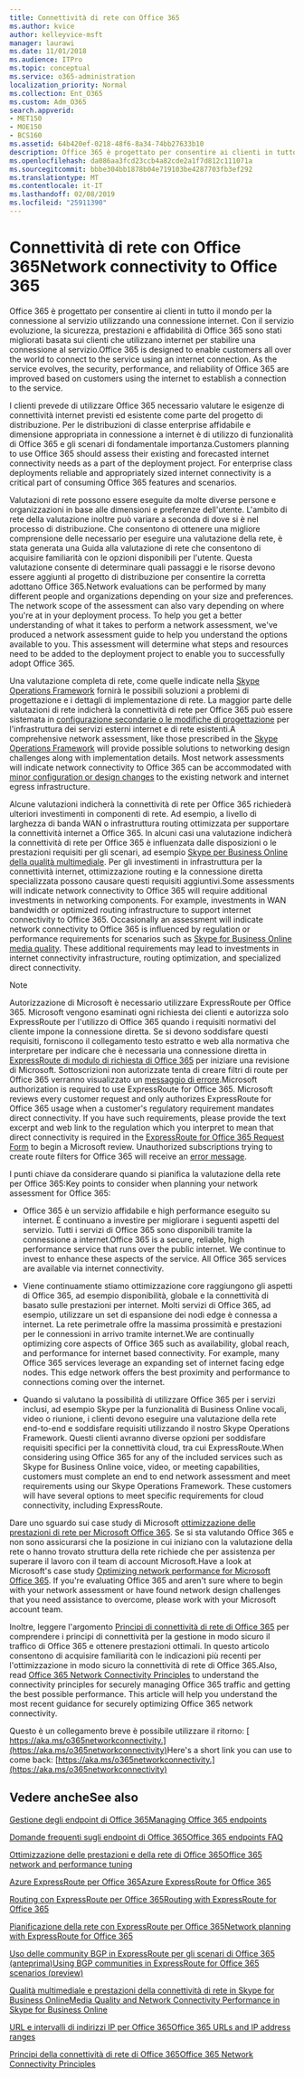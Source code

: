 ```yaml
---
title: Connettività di rete con Office 365
ms.author: kvice
author: kelleyvice-msft
manager: laurawi
ms.date: 11/01/2018
ms.audience: ITPro
ms.topic: conceptual
ms.service: o365-administration
localization_priority: Normal
ms.collection: Ent_O365
ms.custom: Adm_O365
search.appverid:
- MET150
- MOE150
- BCS160
ms.assetid: 64b420ef-0218-48f6-8a34-74bb27633b10
description: Office 365 è progettato per consentire ai clienti in tutto il mondo per la connessione al servizio utilizzando una connessione internet. Con il servizio evoluzione, la sicurezza, prestazioni e affidabilità di Office 365 sono stati migliorati basata sui clienti che utilizzano internet per stabilire una connessione al servizio.
ms.openlocfilehash: da086aa3fcd23ccb4a82cde2a1f7d812c111071a
ms.sourcegitcommit: bbbe304bb1878b04e719103be4287703fb3ef292
ms.translationtype: MT
ms.contentlocale: it-IT
ms.lasthandoff: 02/08/2019
ms.locfileid: "25911390"
---
```

# <a name="network-connectivity-to-office-365"></a><span data-ttu-id="2d9b2-104">Connettività di rete con Office 365</span><span class="sxs-lookup"><span data-stu-id="2d9b2-104">Network connectivity to Office 365</span></span>

<span data-ttu-id="2d9b2-p102">Office 365 è progettato per consentire ai clienti in tutto il mondo per la connessione al servizio utilizzando una connessione internet. Con il servizio evoluzione, la sicurezza, prestazioni e affidabilità di Office 365 sono stati migliorati basata sui clienti che utilizzano internet per stabilire una connessione al servizio.</span><span class="sxs-lookup"><span data-stu-id="2d9b2-p102">Office 365 is designed to enable customers all over the world to connect to the service using an internet connection. As the service evolves, the security, performance, and reliability of Office 365 are improved based on customers using the internet to establish a connection to the service.</span></span>
  
<span data-ttu-id="2d9b2-p103">I clienti prevede di utilizzare Office 365 necessario valutare le esigenze di connettività internet previsti ed esistente come parte del progetto di distribuzione. Per le distribuzioni di classe enterprise affidabile e dimensione appropriata in connessione a internet è di utilizzo di funzionalità di Office 365 e gli scenari di fondamentale importanza.</span><span class="sxs-lookup"><span data-stu-id="2d9b2-p103">Customers planning to use Office 365 should assess their existing and forecasted internet connectivity needs as a part of the deployment project. For enterprise class deployments reliable and appropriately sized internet connectivity is a critical part of consuming Office 365 features and scenarios.</span></span>
  
<span data-ttu-id="2d9b2-p104">Valutazioni di rete possono essere eseguite da molte diverse persone e organizzazioni in base alle dimensioni e preferenze dell'utente. L'ambito di rete della valutazione inoltre può variare a seconda di dove si è nel processo di distribuzione. Che consentono di ottenere una migliore comprensione delle necessario per eseguire una valutazione della rete, è stata generata una Guida alla valutazione di rete che consentono di acquisire familiarità con le opzioni disponibili per l'utente. Questa valutazione consente di determinare quali passaggi e le risorse devono essere aggiunti al progetto di distribuzione per consentire la corretta adottano Office 365.</span><span class="sxs-lookup"><span data-stu-id="2d9b2-p104">Network evaluations can be performed by many different people and organizations depending on your size and preferences. The network scope of the assessment can also vary depending on where you're at in your deployment process. To help you get a better understanding of what it takes to perform a network assessment, we've produced a network assessment guide to help you understand the options available to you. This assessment will determine what steps and resources need to be added to the deployment project to enable you to successfully adopt Office 365.</span></span>
  
<span data-ttu-id="2d9b2-p105">Una valutazione completa di rete, come quelle indicate nella [Skype Operations Framework](https://www.skypeoperationsframework.com/) fornirà le possibili soluzioni a problemi di progettazione e i dettagli di implementazione di rete. La maggior parte delle valutazioni di rete indicherà la connettività di rete per Office 365 può essere sistemata in [configurazione secondarie o le modifiche di progettazione](https://aka.ms/manageo365endpoints) per l'infrastruttura dei servizi esterni internet e di rete esistenti.</span><span class="sxs-lookup"><span data-stu-id="2d9b2-p105">A comprehensive network assessment, like those prescribed in the [Skype Operations Framework](https://www.skypeoperationsframework.com/) will provide possible solutions to networking design challenges along with implementation details. Most network assessments will indicate network connectivity to Office 365 can be accommodated with [minor configuration or design changes](https://aka.ms/manageo365endpoints) to the existing network and internet egress infrastructure.</span></span>

<span data-ttu-id="2d9b2-p106">Alcune valutazioni indicherà la connettività di rete per Office 365 richiederà ulteriori investimenti in componenti di rete. Ad esempio, a livello di larghezza di banda WAN o infrastruttura routing ottimizzata per supportare la connettività internet a Office 365. In alcuni casi una valutazione indicherà la connettività di rete per Office 365 è influenzata dalle disposizioni o le prestazioni requisiti per gli scenari, ad esempio [Skype per Business Online della qualità multimediale](https://support.office.com/article/Media-Quality-and-Network-Connectivity-Performance-in-Skype-for-Business-Online-5fe3e01b-34cf-44e0-b897-b0b2a83f0917). Per gli investimenti in infrastruttura per la connettività internet, ottimizzazione routing e la connessione diretta specializzata possono causare questi requisiti aggiuntivi.</span><span class="sxs-lookup"><span data-stu-id="2d9b2-p106">Some assessments will indicate network connectivity to Office 365 will require additional investments in networking components. For example, investments in WAN bandwidth or optimized routing infrastructure to support internet connectivity to Office 365. Occasionally an assessment will indicate network connectivity to Office 365 is influenced by regulation or performance requirements for scenarios such as [Skype for Business Online media quality](https://support.office.com/article/Media-Quality-and-Network-Connectivity-Performance-in-Skype-for-Business-Online-5fe3e01b-34cf-44e0-b897-b0b2a83f0917). These additional requirements may lead to investments in internet connectivity infrastructure, routing optimization, and specialized direct connectivity.</span></span>
  
> [!NOTE]
> <span data-ttu-id="2d9b2-p107">Autorizzazione di Microsoft è necessario utilizzare ExpressRoute per Office 365. Microsoft vengono esaminati ogni richiesta dei clienti e autorizza solo ExpressRoute per l'utilizzo di Office 365 quando i requisiti normativi del cliente impone la connessione diretta. Se si devono soddisfare questi requisiti, forniscono il collegamento testo estratto e web alla normativa che interpretare per indicare che è necessaria una connessione diretta in [ExpressRoute di modulo di richiesta di Office 365](https://aka.ms/O365ERReview) per iniziare una revisione di Microsoft. Sottoscrizioni non autorizzate tenta di creare filtri di route per Office 365 verranno visualizzato un [messaggio di errore](https://support.microsoft.com/kb/3181709).</span><span class="sxs-lookup"><span data-stu-id="2d9b2-p107">Microsoft authorization is required to use ExpressRoute for Office 365. Microsoft reviews every customer request and only authorizes ExpressRoute for Office 365 usage when a customer's regulatory requirement mandates direct connectivity. If you have such requirements, please provide the text excerpt and web link to the regulation which you interpret to mean that direct connectivity is required in the [ExpressRoute for Office 365 Request Form](https://aka.ms/O365ERReview) to begin a Microsoft review. Unauthorized subscriptions trying to create route filters for Office 365 will receive an [error message](https://support.microsoft.com/kb/3181709).</span></span>
  
<span data-ttu-id="2d9b2-123">I punti chiave da considerare quando si pianifica la valutazione della rete per Office 365:</span><span class="sxs-lookup"><span data-stu-id="2d9b2-123">Key points to consider when planning your network assessment for Office 365:</span></span>
  
- <span data-ttu-id="2d9b2-p108">Office 365 è un servizio affidabile e high performance eseguito su internet. È continuano a investire per migliorare i seguenti aspetti del servizio. Tutti i servizi di Office 365 sono disponibili tramite la connessione a internet.</span><span class="sxs-lookup"><span data-stu-id="2d9b2-p108">Office 365 is a secure, reliable, high performance service that runs over the public internet. We continue to invest to enhance these aspects of the service. All Office 365 services are available via internet connectivity.</span></span>

- <span data-ttu-id="2d9b2-p109">Viene continuamente stiamo ottimizzazione core raggiungono gli aspetti di Office 365, ad esempio disponibilità, globale e la connettività di basato sulle prestazioni per internet. Molti servizi di Office 365, ad esempio, utilizzare un set di espansione dei nodi edge è connessa a internet. La rete perimetrale offre la massima prossimità e prestazioni per le connessioni in arrivo tramite internet.</span><span class="sxs-lookup"><span data-stu-id="2d9b2-p109">We are continually optimizing core aspects of Office 365 such as availability, global reach, and performance for internet based connectivity. For example, many Office 365 services leverage an expanding set of internet facing edge nodes. This edge network offers the best proximity and performance to connections coming over the internet.</span></span>

- <span data-ttu-id="2d9b2-p110">Quando si valutano la possibilità di utilizzare Office 365 per i servizi inclusi, ad esempio Skype per la funzionalità di Business Online vocali, video o riunione, i clienti devono eseguire una valutazione della rete end-to-end e soddisfare requisiti utilizzando il nostro Skype Operations Framework. Questi clienti avranno diverse opzioni per soddisfare requisiti specifici per la connettività cloud, tra cui ExpressRoute.</span><span class="sxs-lookup"><span data-stu-id="2d9b2-p110">When considering using Office 365 for any of the included services such as Skype for Business Online voice, video, or meeting capabilities, customers must complete an end to end network assessment and meet requirements using our Skype Operations Framework. These customers will have several options to meet specific requirements for cloud connectivity, including ExpressRoute.</span></span>

<span data-ttu-id="2d9b2-p111">Dare uno sguardo sui case study di Microsoft [ottimizzazione delle prestazioni di rete per Microsoft Office 365](https://msdn.microsoft.com/en-us/library/mt450488.aspx). Se si sta valutando Office 365 e non sono assicurarsi che la posizione in cui iniziano con la valutazione della rete o hanno trovato struttura della rete richiede che per assistenza per superare il lavoro con il team di account Microsoft.</span><span class="sxs-lookup"><span data-stu-id="2d9b2-p111">Have a look at Microsoft's case study [Optimizing network performance for Microsoft Office 365](https://msdn.microsoft.com/en-us/library/mt450488.aspx). If you're evaluating Office 365 and aren't sure where to begin with your network assessment or have found network design challenges that you need assistance to overcome, please work with your Microsoft account team.</span></span>
  
<span data-ttu-id="2d9b2-p112">Inoltre, leggere l'argomento [Principi di connettività di rete di Office 365](https://aka.ms/o365networkingprinciples) per comprendere i principi di connettività per la gestione in modo sicuro il traffico di Office 365 e ottenere prestazioni ottimali. In questo articolo consentono di acquisire familiarità con le indicazioni più recenti per l'ottimizzazione in modo sicuro la connettività di rete di Office 365.</span><span class="sxs-lookup"><span data-stu-id="2d9b2-p112">Also, read [Office 365 Network Connectivity Principles](https://aka.ms/o365networkingprinciples) to understand the connectivity principles for securely managing Office 365 traffic and getting the best possible performance. This article will help you understand the most recent guidance for securely optimizing Office 365 network connectivity.</span></span>
  
<span data-ttu-id="2d9b2-136">Questo è un collegamento breve è possibile utilizzare il ritorno: [ https://aka.ms/o365networkconnectivity.](https://aka.ms/o365networkconnectivity)</span><span class="sxs-lookup"><span data-stu-id="2d9b2-136">Here's a short link you can use to come back: [https://aka.ms/o365networkconnectivity.](https://aka.ms/o365networkconnectivity)</span></span>
  
## <a name="see-also"></a><span data-ttu-id="2d9b2-137">Vedere anche</span><span class="sxs-lookup"><span data-stu-id="2d9b2-137">See also</span></span>

[<span data-ttu-id="2d9b2-138">Gestione degli endpoint di Office 365</span><span class="sxs-lookup"><span data-stu-id="2d9b2-138">Managing Office 365 endpoints</span></span>](https://support.office.com/article/99cab9d4-ef59-4207-9f2b-3728eb46bf9a)
  
[<span data-ttu-id="2d9b2-139">Domande frequenti sugli endpoint di Office 365</span><span class="sxs-lookup"><span data-stu-id="2d9b2-139">Office 365 endpoints FAQ</span></span>](https://support.office.com/article/d4088321-1c89-4b96-9c99-54c75cae2e6d)
  
[<span data-ttu-id="2d9b2-140">Ottimizzazione delle prestazioni e della rete di Office 365</span><span class="sxs-lookup"><span data-stu-id="2d9b2-140">Office 365 network and performance tuning</span></span>](network-planning-and-performance.md)
  
[<span data-ttu-id="2d9b2-141">Azure ExpressRoute per Office 365</span><span class="sxs-lookup"><span data-stu-id="2d9b2-141">Azure ExpressRoute for Office 365</span></span>](azure-expressroute.md)
  
[<span data-ttu-id="2d9b2-142">Routing con ExpressRoute per Office 365</span><span class="sxs-lookup"><span data-stu-id="2d9b2-142">Routing with ExpressRoute for Office 365</span></span>](routing-with-expressroute.md)
  
[<span data-ttu-id="2d9b2-143">Pianificazione della rete con ExpressRoute per Office 365</span><span class="sxs-lookup"><span data-stu-id="2d9b2-143">Network planning with ExpressRoute for Office 365</span></span>](network-planning-with-expressroute.md)
  
[<span data-ttu-id="2d9b2-144">Uso delle community BGP in ExpressRoute per gli scenari di Office 365 (anteprima)</span><span class="sxs-lookup"><span data-stu-id="2d9b2-144">Using BGP communities in ExpressRoute for Office 365 scenarios (preview)</span></span>](bgp-communities-in-expressroute.md)
  
[<span data-ttu-id="2d9b2-145">Qualità multimediale e prestazioni della connettività di rete in Skype for Business Online</span><span class="sxs-lookup"><span data-stu-id="2d9b2-145">Media Quality and Network Connectivity Performance in Skype for Business Online</span></span>](https://support.office.com/article/5fe3e01b-34cf-44e0-b897-b0b2a83f0917)
  
[<span data-ttu-id="2d9b2-146">URL e intervalli di indirizzi IP per Office 365</span><span class="sxs-lookup"><span data-stu-id="2d9b2-146">Office 365 URLs and IP address ranges</span></span>](https://support.office.com/article/8548a211-3fe7-47cb-abb1-355ea5aa88a2)
  
[<span data-ttu-id="2d9b2-147">Principi della connettività di rete di Office 365</span><span class="sxs-lookup"><span data-stu-id="2d9b2-147">Office 365 Network Connectivity Principles</span></span>](https://aka.ms/o365networkingprinciples)
